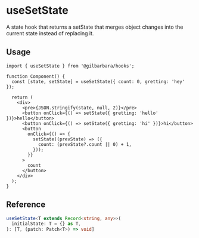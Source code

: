 # useSetState

A state hook that returns a setState that merges object changes into the current state instead of replacing it.

## Usage

```tsx
import { useSetState } from '@gilbarbara/hooks';

function Component() {
  const [state, setState] = useSetState({ count: 0, gretting: 'hey' });

  return (
    <div>
      <pre>{JSON.stringify(state, null, 2)}</pre>
      <button onClick={() => setState({ gretting: 'hello' })}>hello</button>
      <button onClick={() => setState({ gretting: 'hi' })}>hi</button>
      <button
        onClick={() => {
          setState((prevState) => ({
            count: (prevState?.count || 0) + 1,
          }));
        }}
      >
        count
      </button>
    </div>
  );
}
```

## Reference

```typescript
useSetState<T extends Record<string, any>>(
  initialState: T = {} as T,
): [T, (patch: Patch<T>) => void]
```
